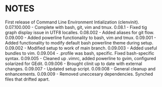 # NOTES
First release of Command Line Environment Intialization (clenvinit).
0.07.100.000 - Complete with bash, git, vim and tmux.
0.08.1 - Fixed tig graph display issue in UTF8 localles.
0.08.002 - Added aliases for git flow.
0.09.000 - Added powerline functionality to bash, vim and tmux.
0.09.001 - Added functionality to modify default bash powerline theme during setup.
0.09.002 - Modified setup to work of main branch.
0.09.003 - Added useful bundles to vim.
0.09.004 - .profile was bash, specific. Fixed bash-specific syntax.
0.09.005 - Cleaned up .vimrc, added powerline to gvim, configured solarized for GEdit.
0.09.006 - Brought clinit up to date with external changes.
0.09.007 - Updated setup script.
0.09.008 - General cleanup and enhancements.
0.09.009 - Removed uneccesary dependencies.
           Synched files that drifted apart.
